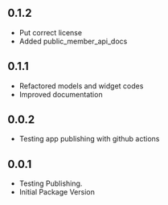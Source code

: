 ## 0.1.2

* Put correct license
* Added public_member_api_docs

## 0.1.1

* Refactored models and widget codes
* Improved documentation

## 0.0.2

* Testing app publishing with github actions

## 0.0.1

* Testing Publishing.
* Initial Package Version
